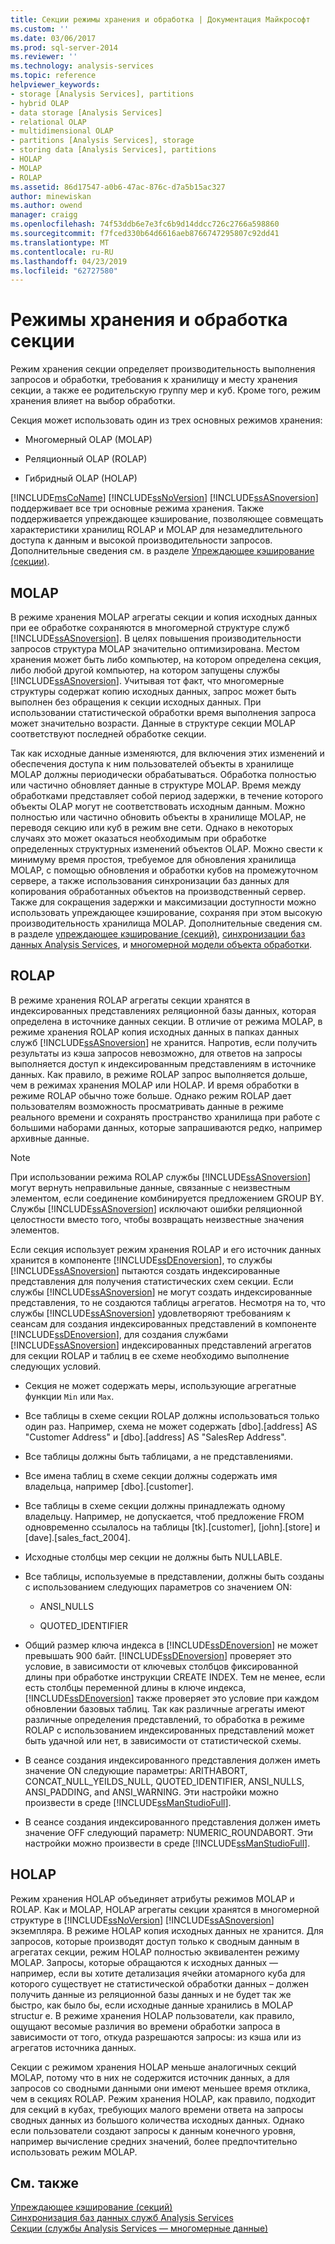 ```yaml
---
title: Секции режимы хранения и обработка | Документация Майкрософт
ms.custom: ''
ms.date: 03/06/2017
ms.prod: sql-server-2014
ms.reviewer: ''
ms.technology: analysis-services
ms.topic: reference
helpviewer_keywords:
- storage [Analysis Services], partitions
- hybrid OLAP
- data storage [Analysis Services]
- relational OLAP
- multidimensional OLAP
- partitions [Analysis Services], storage
- storing data [Analysis Services], partitions
- HOLAP
- MOLAP
- ROLAP
ms.assetid: 86d17547-a0b6-47ac-876c-d7a5b15ac327
author: minewiskan
ms.author: owend
manager: craigg
ms.openlocfilehash: 74f53ddb6e7e3fc6b9d14ddcc726c2766a598860
ms.sourcegitcommit: f7fced330b64d6616aeb8766747295807c92dd41
ms.translationtype: MT
ms.contentlocale: ru-RU
ms.lasthandoff: 04/23/2019
ms.locfileid: "62727580"
---
```

# <a name="partition-storage-modes-and-processing"></a>Режимы хранения и обработка секции
  Режим хранения секции определяет производительность выполнения запросов и обработки, требования к хранилищу и месту хранения секции, а также ее родительскую группу мер и куб. Кроме того, режим хранения влияет на выбор обработки.  
  
 Секция может использовать один из трех основных режимов хранения:  
  
-   Многомерный OLAP (MOLAP)  
  
-   Реляционный OLAP (ROLAP)  
  
-   Гибридный OLAP (HOLAP)  
  
 [!INCLUDE[msCoName](../../includes/msconame-md.md)] [!INCLUDE[ssNoVersion](../../includes/ssnoversion-md.md)] [!INCLUDE[ssASnoversion](../../includes/ssasnoversion-md.md)] поддерживает все три основные режима хранения. Также поддерживается упреждающее кэширование, позволяющее совмещать характеристики хранилищ ROLAP и MOLAP для незамедлительного доступа к данным и высокой производительности запросов. Дополнительные сведения см. в разделе [Упреждающее кэширование (секции)](partitions-proactive-caching.md).  
  
## <a name="molap"></a>MOLAP  
 В режиме хранения MOLAP агрегаты секции и копия исходных данных при ее обработке сохраняются в многомерной структуре служб [!INCLUDE[ssASnoversion](../../includes/ssasnoversion-md.md)]. В целях повышения производительности запросов структура MOLAP значительно оптимизирована. Местом хранения может быть либо компьютер, на котором определена секция, либо любой другой компьютер, на котором запущены службы [!INCLUDE[ssASnoversion](../../includes/ssasnoversion-md.md)]. Учитывая тот факт, что многомерные структуры содержат копию исходных данных, запрос может быть выполнен без обращения к секции исходных данных. При использовании статистической обработки время выполнения запроса может значительно возрасти. Данные в структуре секции MOLAP соответствуют последней обработке секции.  
  
 Так как исходные данные изменяются, для включения этих изменений и обеспечения доступа к ним пользователей объекты в хранилище MOLAP должны периодически обрабатываться. Обработка полностью или частично обновляет данные в структуре MOLAP. Время между обработками представляет собой период задержки, в течение которого объекты OLAP могут не соответствовать исходным данным. Можно полностью или частично обновить объекты в хранилище MOLAP, не переводя секцию или куб в режим вне сети. Однако в некоторых случаях это может оказаться необходимым при обработке определенных структурных изменений объектов OLAP. Можно свести к минимуму время простоя, требуемое для обновления хранилища MOLAP, с помощью обновления и обработки кубов на промежуточном сервере, а также использования синхронизации баз данных для копирования обработанных объектов на производственный сервер. Также для сокращения задержки и максимизации доступности можно использовать упреждающее кэширование, сохраняя при этом высокую производительность хранилища MOLAP. Дополнительные сведения см. в разделе [упреждающее кэширование &#40;секций&#41;](partitions-proactive-caching.md), [синхронизации баз данных Analysis Services](../multidimensional-models/synchronize-analysis-services-databases.md), и [многомерной модели объекта обработки](../multidimensional-models/processing-a-multidimensional-model-analysis-services.md).  
  
## <a name="rolap"></a>ROLAP  
 В режиме хранения ROLAP агрегаты секции хранятся в индексированных представлениях реляционной базы данных, которая определена в источнике данных секции. В отличие от режима MOLAP, в режиме хранения ROLAP копия исходных данных в папках данных служб [!INCLUDE[ssASnoversion](../../includes/ssasnoversion-md.md)] не хранится. Напротив, если получить результаты из кэша запросов невозможно, для ответов на запросы выполняется доступ к индексированным представлениям в источнике данных. Как правило, в режиме ROLAP запрос выполняется дольше, чем в режимах хранения MOLAP или HOLAP. И время обработки в режиме ROLAP обычно тоже больше. Однако режим ROLAP дает пользователям возможность просматривать данные в режиме реального времени и сохранять пространство хранилища при работе с большими наборами данных, которые запрашиваются редко, например архивные данные.  
  
> [!NOTE]  
>  При использовании режима ROLAP службы [!INCLUDE[ssASnoversion](../../includes/ssasnoversion-md.md)] могут вернуть неправильные данные, связанные с неизвестным элементом, если соединение комбинируется предложением GROUP BY. Службы [!INCLUDE[ssASnoversion](../../includes/ssasnoversion-md.md)] исключают ошибки реляционной целостности вместо того, чтобы возвращать неизвестные значения элементов.  
  
 Если секция использует режим хранения ROLAP и его источник данных хранится в компоненте [!INCLUDE[ssDEnoversion](../../includes/ssdenoversion-md.md)], то службы [!INCLUDE[ssASnoversion](../../includes/ssasnoversion-md.md)] пытаются создать индексированные представления для получения статистических схем секции. Если службы [!INCLUDE[ssASnoversion](../../includes/ssasnoversion-md.md)] не могут создать индексированные представления, то не создаются таблицы агрегатов. Несмотря на то, что службы [!INCLUDE[ssASnoversion](../../includes/ssasnoversion-md.md)] удовлетворяют требованиям к сеансам для создания индексированных представлений в компоненте [!INCLUDE[ssDEnoversion](../../includes/ssdenoversion-md.md)], для создания службами [!INCLUDE[ssASnoversion](../../includes/ssasnoversion-md.md)] индексированных представлений агрегатов для секции ROLAP и таблиц в ее схеме необходимо выполнение следующих условий.  
  
-   Секция не может содержать меры, использующие агрегатные функции `Min` или `Max`.  
  
-   Все таблицы в схеме секции ROLAP должны использоваться только один раз. Например, схема не может содержать [dbo].[address] AS "Customer Address" и [dbo].[address] AS "SalesRep Address".  
  
-   Все таблицы должны быть таблицами, а не представлениями.  
  
-   Все имена таблиц в схеме секции должны содержать имя владельца, например [dbo].[customer].  
  
-   Все таблицы в схеме секции должны принадлежать одному владельцу. Например, не допускается, чтоб предложение FROM одновременно ссылалось на таблицы [tk].[customer], [john].[store] и [dave].[sales_fact_2004].  
  
-   Исходные столбцы мер секции не должны быть NULLABLE.  
  
-   Все таблицы, используемые в представлении, должны быть созданы с использованием следующих параметров со значением ON:  
  
    -   ANSI_NULLS  
  
    -   QUOTED_IDENTIFIER  
  
-   Общий размер ключа индекса в [!INCLUDE[ssDEnoversion](../../includes/ssdenoversion-md.md)] не может превышать 900 байт. [!INCLUDE[ssDEnoversion](../../includes/ssdenoversion-md.md)] проверяет это условие, в зависимости от ключевых столбцов фиксированной длины при обработке инструкции CREATE INDEX. Тем не менее, если есть столбцы переменной длины в ключе индекса, [!INCLUDE[ssDEnoversion](../../includes/ssdenoversion-md.md)] также проверяет это условие при каждом обновлении базовых таблиц. Так как различные агрегаты имеют различные определения представлений, то обработка в режиме ROLAP с использованием индексированных представлений может быть удачной или нет, в зависимости от статистической схемы.  
  
-   В сеансе создания индексированного представления должен иметь значение ON следующие параметры: ARITHABORT, CONCAT_NULL_YEILDS_NULL, QUOTED_IDENTIFIER, ANSI_NULLS, ANSI_PADDING, and ANSI_WARNING. Эти настройки можно произвести в среде [!INCLUDE[ssManStudioFull](../../includes/ssmanstudiofull-md.md)].  
  
-   В сеансе создания индексированного представления должен иметь значение OFF следующий параметр: NUMERIC_ROUNDABORT. Эти настройки можно произвести в среде [!INCLUDE[ssManStudioFull](../../includes/ssmanstudiofull-md.md)].  
  
## <a name="holap"></a>HOLAP  
 Режим хранения HOLAP объединяет атрибуты режимов MOLAP и ROLAP. Как и MOLAP, HOLAP агрегаты секции хранятся в многомерной структуре в [!INCLUDE[ssNoVersion](../../includes/ssnoversion-md.md)] [!INCLUDE[ssASnoversion](../../includes/ssasnoversion-md.md)] экземпляра. В режиме HOLAP копия исходных данных не хранится. Для запросов, которые производят доступ только к сводным данным в агрегатах секции, режим HOLAP полностью эквивалентен режиму MOLAP. Запросы, которые обращаются к исходных данных — например, если вы хотите детализация ячейки атомарного куба для которого существует не статистической обработки данных – должен получить данные из реляционной базы данных и не будет так же быстро, как было бы, если исходные данные хранились в MOLAP structur e. В режиме хранения HOLAP пользователи, как правило, ощущают весомые различия во времени обработки запроса в зависимости от того, откуда разрешаются запросы: из кэша или из агрегатов источника данных.  
  
 Секции с режимом хранения HOLAP меньше аналогичных секций MOLAP, потому что в них не содержится источник данных, а для запросов со сводными данными они имеют меньшее время отклика, чем в секциях ROLAP. Режим хранения HOLAP, как правило, подходит для секций в кубах, требующих малого времени ответа на запросы сводных данных из большого количества исходных данных. Однако если пользователи создают запросы к данным конечного уровня, например вычисление средних значений, более предпочтительно использовать режим MOLAP.  
  
## <a name="see-also"></a>См. также  
 [Упреждающее кэширование &#40;секций&#41;](partitions-proactive-caching.md)   
 [Синхронизация баз данных служб Analysis Services](../multidimensional-models/synchronize-analysis-services-databases.md)   
 [Секции (службы Analysis Services — многомерные данные)](partitions-analysis-services-multidimensional-data.md)  
  
  

